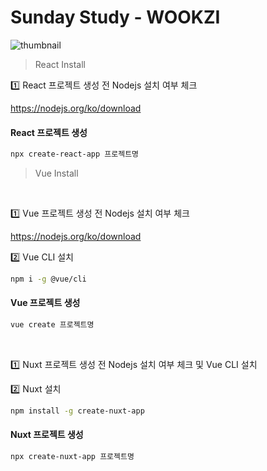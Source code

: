 # Sunday Study - WOOKZI

<img alt="thumbnail" src="https://upload2.inven.co.kr/upload/2018/12/30/bbs/i13932921185.jpg"  />



<br />



> React Install

1️⃣ React 프로젝트 생성 전 Nodejs 설치 여부 체크

https://nodejs.org/ko/download


#### React 프로젝트 생성

```bash
npx create-react-app 프로젝트명
```

> Vue Install

<br />

1️⃣ Vue 프로젝트 생성 전 Nodejs 설치 여부 체크

https://nodejs.org/ko/download

2️⃣ Vue CLI 설치

```bash
npm i -g @vue/cli
```

#### Vue 프로젝트 생성

```bash
vue create 프로젝트명
```

<br />

1️⃣ Nuxt 프로젝트 생성 전 Nodejs 설치 여부 체크 및 Vue CLI 설치

2️⃣ Nuxt 설치
```bash
npm install -g create-nuxt-app
```

#### Nuxt 프로젝트 생성

```bash
npx create-nuxt-app 프로젝트명
```